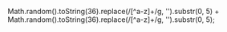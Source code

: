 Math.random().toString(36).replace(/[^a-z]+/g, '').substr(0, 5) + Math.random().toString(36).replace(/[^a-z]+/g, '').substr(0, 5);
